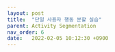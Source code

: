 ```yaml
---
layout: post
title:  "단일 사용자 행동 분할 실습"
parent: Activity Segmentation
nav_order: 6
date:   2022-02-05 10:12:30 +0900
---
```


```python

```